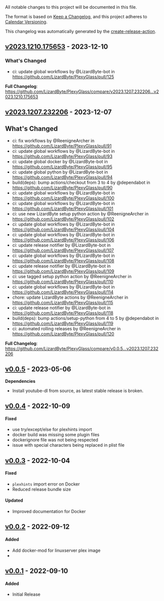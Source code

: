 <!-- # Changelog -->

All notable changes to this project will be documented in this file.

The format is based on [Keep a Changelog](https://keepachangelog.com/en/1.0.0/),
and this project adheres to [Calendar Versioning](https://calver.org/).

This changelog was automatically generated by the
[create-release-action](https://github.com/LizardByte/create-release-action).

## [v2023.1210.175653] - 2023-12-10

### What's Changed
* ci: update global workflows by @LizardByte-bot in https://github.com/LizardByte/PlexyGlass/pull/125


**Full Changelog**: https://github.com/LizardByte/PlexyGlass/compare/v2023.1207.232206...v2023.1210.175653

## [v2023.1207.232206] - 2023-12-07

## What's Changed
* ci: fix workflows by @ReenigneArcher in https://github.com/LizardByte/PlexyGlass/pull/91
* ci: update global workflows by @LizardByte-bot in https://github.com/LizardByte/PlexyGlass/pull/93
* ci: update global docker by @LizardByte-bot in https://github.com/LizardByte/PlexyGlass/pull/95
* ci: update global python by @LizardByte-bot in https://github.com/LizardByte/PlexyGlass/pull/94
* build(deps): bump actions/checkout from 3 to 4 by @dependabot in https://github.com/LizardByte/PlexyGlass/pull/90
* ci: update global workflows by @LizardByte-bot in https://github.com/LizardByte/PlexyGlass/pull/100
* ci: update global workflows by @LizardByte-bot in https://github.com/LizardByte/PlexyGlass/pull/101
* ci: use new LizardByte setup python action by @ReenigneArcher in https://github.com/LizardByte/PlexyGlass/pull/102
* ci: update global workflows by @LizardByte-bot in https://github.com/LizardByte/PlexyGlass/pull/104
* ci: update global workflows by @LizardByte-bot in https://github.com/LizardByte/PlexyGlass/pull/106
* ci: update release notifier by @LizardByte-bot in https://github.com/LizardByte/PlexyGlass/pull/107
* ci: update global workflows by @LizardByte-bot in https://github.com/LizardByte/PlexyGlass/pull/108
* ci: update release notifier by @LizardByte-bot in https://github.com/LizardByte/PlexyGlass/pull/109
* ci: use tagged setup python action by @ReenigneArcher in https://github.com/LizardByte/PlexyGlass/pull/110
* ci: update global workflows by @LizardByte-bot in https://github.com/LizardByte/PlexyGlass/pull/114
* chore: update LizardByte actions by @ReenigneArcher in https://github.com/LizardByte/PlexyGlass/pull/115
* ci: update release notifier by @LizardByte-bot in https://github.com/LizardByte/PlexyGlass/pull/118
* build(deps): bump actions/setup-python from 4 to 5 by @dependabot in https://github.com/LizardByte/PlexyGlass/pull/119
* ci: automated rolling releases by @ReenigneArcher in https://github.com/LizardByte/PlexyGlass/pull/120


**Full Changelog**: https://github.com/LizardByte/PlexyGlass/compare/v0.0.5...v2023.1207.232206

## [v0.0.5] - 2023-05-06

**Dependencies**
- Install youtube-dl from source, as latest stable release is broken.

## [v0.0.4] - 2022-10-09

#### Fixed
- use try/except/else for plexhints import
- docker build was missing some plugin files
- dockerignore file was not being respected
- issue with special characters being replaced in plist file

## [v0.0.3] - 2022-10-04

#### Fixed
- `plexhints` import error on Docker
- Reduced release bundle size
#### Updated
- Improved documentation for Docker

## [v0.0.2] - 2022-09-12

#### Added
- Add docker-mod for linuxserver plex image
-

## [v0.0.1] - 2022-09-10

#### Added
- Initial Release

[v2023.1210.175653]: https://github.com/LizardByte/PlexyGlass/releases/tag/v2023.1210.175653
[v2023.1207.232206]: https://github.com/LizardByte/PlexyGlass/releases/tag/v2023.1207.232206
[v0.0.5]: https://github.com/LizardByte/PlexyGlass/releases/tag/v0.0.5
[v0.0.4]: https://github.com/LizardByte/PlexyGlass/releases/tag/v0.0.4
[v0.0.3]: https://github.com/LizardByte/PlexyGlass/releases/tag/v0.0.3
[v0.0.2]: https://github.com/LizardByte/PlexyGlass/releases/tag/v0.0.2
[v0.0.1]: https://github.com/LizardByte/PlexyGlass/releases/tag/v0.0.1
